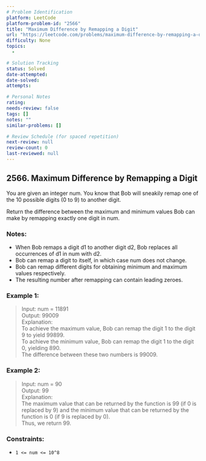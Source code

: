 ```yaml
---
# Problem Identification
platform: LeetCode
platform-problem-id: "2566"
title: "Maximum Difference by Remapping a Digit"
url: "https://leetcode.com/problems/maximum-difference-by-remapping-a-digit/"
difficulty: None
topics:
  -

# Solution Tracking
status: Solved
date-attempted:
date-solved:
attempts:

# Personal Notes
rating:
needs-review: false
tags: []
notes: ""
similar-problems: []

# Review Schedule (for spaced repetition)
next-review: null
review-count: 0
last-reviewed: null
---
```


## 2566. Maximum Difference by Remapping a Digit

You are given an integer num. You know that Bob will sneakily remap one of the 10 possible digits (0 to 9) to another digit.

Return the difference between the maximum and minimum values Bob can make by remapping exactly one digit in num.

### Notes:

- When Bob remaps a digit d1 to another digit d2, Bob replaces all occurrences of d1 in num with d2.
- Bob can remap a digit to itself, in which case num does not change.
- Bob can remap different digits for obtaining minimum and maximum values respectively.
- The resulting number after remapping can contain leading zeroes.
 

### Example 1:

> Input: num = 11891<br/>
> Output: 99009<br/>
> Explanation: <br/>
> To achieve the maximum value, Bob can remap the digit 1 to the digit 9 to yield 99899.<br/>
> To achieve the minimum value, Bob can remap the digit 1 to the digit 0, yielding 890.<br/>
> The difference between these two numbers is 99009.

### Example 2:

> Input: num = 90<br/>
> Output: 99<br/>
> Explanation:<br/>
> The maximum value that can be returned by the function is 99 (if 0 is replaced by 9) and the minimum value that can be returned by the function is 0 (if 9 is replaced by 0).<br/>
> Thus, we return 99.
 
### Constraints:

- `1 <= num <= 10^8`
